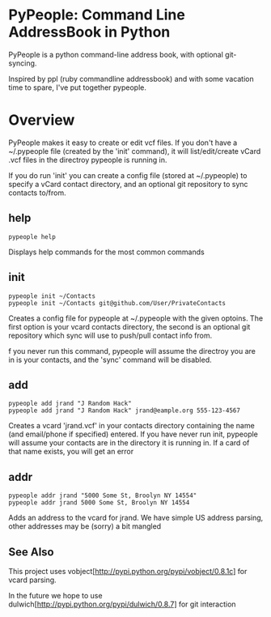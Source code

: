 # PyPeople: Command Line AddressBook in Python

PyPeople is a python command-line address book, with optional git-syncing.

Inspired by ppl (ruby commandline addressbook) and with some vacation time to spare, I've put together pypeople. 


# Overview
PyPeople makes it easy to create or edit vcf files. If you don't have a ~/.pypeople file (created by the 'init' command), it will list/edit/create vCard .vcf files in the directroy pypeople is running in.

If you do run 'init' you can create a config file (stored at ~/.pypeople) to specify a vCard contact directory, and an optional git repository to sync contacts to/from.

## help
    pypeople help 
Displays help commands for the most common commands

## init 
    pypeople init ~/Contacts
    pypeople init ~/Contacts git@github.com/User/PrivateContacts
Creates a config file for pypeople at ~/.pypeople with the given optoins. The first option is your vcard contacts directory, the second is an optional git repository which sync will use to push/pull contact info from.

f you never run this command, pypeople will assume the directroy you are in is your contacts, and the 'sync' command will be disabled.
 
## add  
    pypeople add jrand "J Random Hack"
    pypeople add jrand "J Random Hack" jrand@eample.org 555-123-4567
Creates a vcard 'jrand.vcf' in your contacts directory containing the name (and email/phone if specified) entered. If you have never run init, pypeople will assume your contacts are in the directory it is running in.  If a card of that name exists, you will get an error

## addr
    pypeople addr jrand "5000 Some St, Broolyn NY 14554"
    pypeople addr jrand 5000 Some St, Broolyn NY 14554

Adds an address to the vcard for jrand.  We have simple US address parsing, other addresses may be (sorry) a bit mangled


## See Also 
This project uses vobject[http://pypi.python.org/pypi/vobject/0.8.1c] for vcard parsing.

In the future we hope to use dulwich[http://pypi.python.org/pypi/dulwich/0.8.7] for git interaction
